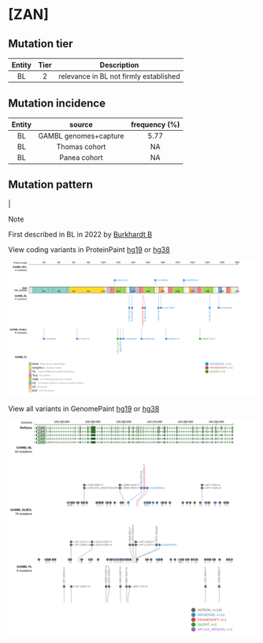 # [ZAN]

## Mutation tier

|Entity|Tier|Description                           |
|:------:|:----:|--------------------------------------|
|BL    |2   |relevance in BL not firmly established|
## Mutation incidence

|Entity|source               |frequency (%)|
|:------:|:---------------------:|:-------------:|
|BL    |GAMBL genomes+capture|5.77         |
|BL    |Thomas cohort        |  NA         |
|BL    |Panea cohort         |  NA         |

## Mutation pattern

|


> [!NOTE]
> First described in BL in 2022 by [Burkhardt B](https://pubmed.ncbi.nlm.nih.gov/35794096)


View coding variants in ProteinPaint [hg19](https://www.bcgsc.ca/downloads/morinlab/GAMBL/test/genes/ZAN_protein.html)  or [hg38](https://www.bcgsc.ca/downloads/morinlab/GAMBL/test/genes/ZAN_protein_hg38.html)

![image](images/proteinpaint/ZAN_NM_003386.svg)

View all variants in GenomePaint [hg19](https://www.bcgsc.ca/downloads/morinlab/GAMBL/test/genes/ZAN.html)  or [hg38](https://www.bcgsc.ca/downloads/morinlab/GAMBL/test/genes/ZAN_hg38.html)

![image](images/proteinpaint/ZAN.svg)

